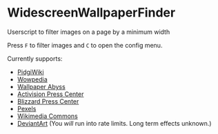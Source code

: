 # WidescreenWallpaperFinder
Userscript to filter images on a page by a minimum width

Press `F` to filter images and `C` to open the config menu.

Currently supports:
* [PidgiWiki](pidgi.net)
* [Wowpedia](wow.gamepedia.com)
* [Wallpaper Abyss](wall.alphacoders.com)
* [Activision Press Center](press.activision.com)
* [Blizzard Press Center](blizzard.gamespress.com)
* [Pexels](pexels.com)
* [Wikimedia Commons](commons.wikimedia.org)
* [DeviantArt](deviantart.com) (You *will* run into rate limits. Long term effects unknown.)
